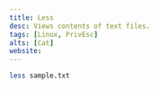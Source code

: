 ```yaml
---
title: Less
desc: Views contents of text files.
tags: [Linux, PrivEsc]
alts: [Cat]
website:
---
```


```sh
less sample.txt
```